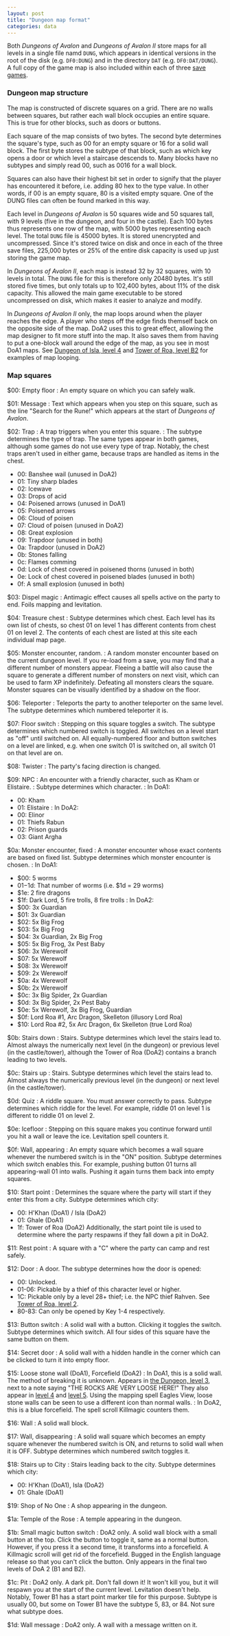 ```yaml
---
layout: post
title: "Dungeon map format"
categories: data
---
```


Both _Dungeons of Avalon_ and _Dungeons of Avalon II_ store maps for all levels
in a single file namd `DUNG`, which appears in identical versions in the root of
the disk (e.g. `DF0:DUNG`) and in the directory `DAT` (e.g. `DF0:DAT/DUNG`). A
full copy of the game map is also included within each of three [save
games](../data/save-game-format.html).

### Dungeon map structure

The map is constructed of discrete squares on a grid. There are no walls between
squares, but rather each wall block occupies an entire square. This is true for
other blocks, such as doors or buttons.

Each square of the map consists of two bytes. The second byte determines the
square's type, such as 00 for an empty square or 16 for a solid wall block. The
first byte stores the subtype of that block, such as which key opens a door or
which level a staircase descends to. Many blocks have no subtypes and simply
read 00, such as 0016 for a wall block.

Squares can also have their highest bit set in order to signify that the player
has encountered it before, i.e. adding 80 hex to the type value. In other words,
if 00 is an empty square, 80 is a visited empty square. One of the DUNG
files can often be found marked in this way.

Each level in _Dungeons of Avalon_ is 50 squares wide and 50 squares tall, with
9 levels (five in the dungeon, and four in the castle). Each 100 bytes thus
represents one row of the map, with 5000 bytes representing each level. The
total `DUNG` file is 45000 bytes. It is stored unencrypted and uncompressed.
Since it's stored twice on disk and once in each of the three save files,
225,000 bytes or 25% of the entire disk capacity is used up just storing the
game map.

In _Dungeons of Avalon II_, each map is instead 32 by 32 squares, with 10 levels
in total. The `DUNG` file for this is therefore only 20480 bytes. It's still
stored five times, but only totals up to 102,400 bytes, about 11% of the disk
capacity. This allowed the main game executable to be stored uncompressed on
disk, which makes it easier to analyze and modify.

In _Dungeons of Avalon II_ only, the map loops around when the player
reaches the edge. A player who steps off the edge finds themself back on the
opposite side of the map. DoA2 uses this to great effect, allowing the map
designer to fit more stuff into the map. It also saves them from having to
put a one-block wall around the edge of the map, as you see in most DoA1
maps. See [Dungeon of Isla, level 4](../maps/doa2-dungeon4.html) and
[Tower of Roa, level B2](maps/doa2-tower-b1.html) for examples of map
looping.

### Map squares

$00: Empty floor
: An empty square on which you can safely walk.

$01: Message
: Text which appears when you step on this square, such as the line
"Search for the Rune!" which appears at the start of _Dungeons of Avalon_.

$02: Trap
: A trap triggers when you enter this square.
: The subtype determines the type of trap. The same types appear in both games,
although some games do not use every type of trap. Notably, the chest traps
aren't used in either game, because traps are handled as items in the chest.
* 00: Banshee wail (unused in DoA2)
* 01: Tiny sharp blades
* 02: Icewave
* 03: Drops of acid
* 04: Poisened arrows (unused in DoA1)
* 05: Poisened arrows
* 06: Cloud of poisen
* 07: Cloud of poisen (unused in DoA2)
* 08: Great explosion
* 09: Trapdoor (unused in both)
* 0a: Trapdoor (unused in DoA2)
* 0b: Stones falling
* 0c: Flames comming
* 0d: Lock of chest covered in poisened thorns (unused in both)
* 0e: Lock of chest covered in poisened blades (unused in both)
* 0f: A small explosion (unused in both)

$03: Dispel magic
: Antimagic effect causes all spells active on the party to end.
Foils mapping and levitation.

$04: Treasure chest
: Subtype determines which chest. Each level has its own list of chests,
so chest 01 on level 1 has different contents from chest 01 on level 2.
The contents of each chest are listed at this site each individual map page.

$05: Monster encounter, random.
: A random monster encounter based on the current
dungeon level. If you re-load from a save, you may find that a different
number of monsters appear. Fleeing a battle will also cause the square to
generate a different number of monsters on next visit, which can be used
to farm XP indefinitely. Defeating all monsters clears the square.
Monster squares can be visually identified by a shadow on the floor.

$06: Teleporter
: Teleports the party to another teleporter on the same level.
The subtype determines which numbered teleporter it is.

$07: Floor switch
: Stepping on this square toggles a switch.
The subtype determines which numbered switch is toggled.
All switches on a level start as "off" until switched on.
All equally-numbered floor and button switches on a level are linked, e.g. when
one switch 01 is switched on, all switch 01 on that level are on.

$08: Twister
: The party's facing direction is changed.

$09: NPC
: An encounter with a friendly character, such as Kham or Elistaire.
: Subtype determines which character.
: In DoA1:
* 00: Kham
* 01: Elistaire
: In DoA2:
* 00: Elinor
* 01: Thiefs Rabun
* 02: Prison guards
* 03: Giant Argha

$0a: Monster encounter, fixed
: A monster encounter whose exact contents are based on fixed list.
Subtype determines which monster encounter is chosen.
: In DoA1:
* $00: 5 worms
* $01-$1d: That number of worms (i.e. $1d = 29 worms)
* $1e: 2 fire dragons
* $1f: Dark Lord, 5 fire trolls, 8 fire trolls
: In DoA2:
* $00: 3x Guardian	
* $01: 3x Guardian	
* $02: 5x Big Frog	
* $03: 5x Big Frog	
* $04: 3x Guardian, 2x Big Frog	
* $05: 5x Big Frog, 3x Pest Baby	
* $06: 3x Werewolf	
* $07: 5x Werewolf	
* $08: 3x Werewolf	
* $09: 2x Werewolf	
* $0a: 4x Werewolf	
* $0b: 2x Werewolf	
* $0c: 3x Big Spider, 2x Guardian	
* $0d: 3x Big Spider, 2x Pest Baby	
* $0e: 5x Werewolf, 3x Big Frog, Guardian	
* $0f: Lord Roa #1, Arc Dragon, Skelleton	(illusory Lord Roa)
* $10: Lord Roa #2, 5x Arc Dragon, 6x Skelleton	(true Lord Roa)

$0b: Stairs down
: Stairs.
Subtype determines which level the stairs lead to. Almost always the numerically
next level (in the dungeon) or previous level (in the castle/tower), although 
the Tower of Roa (DoA2) contains a branch leading to two levels.

$0c: Stairs up
: Stairs.
Subtype determines which level the stairs lead to. Almost always the numerically
previous level (in the dungeon) or next level (in the castle/tower).

$0d: Quiz
: A riddle square. You must answer correctly to pass.
Subtype determines which riddle for the level.
For example, riddle 01 on level 1 is different to riddle 01 on level 2.

$0e: Icefloor
: Stepping on this square makes you continue forward until you hit a wall or
leave the ice. Levitation spell counters it.

$0f: Wall, appearing
: An empty square which becomes a wall square whenever the numbered switch is in
the "ON" position.
Subtype determines which switch enables this. For example, pushing button 01
turns all appearing-wall 01 into walls. Pushing it again turns them back into
empty squares.

$10: Start point
: Determines the square where the party will start if they enter this from a
city.
Subtype determines which city:
* 00: H'Khan (DoA1) / Isla (DoA2)
* 01: Ghale (DoA1)
* 1f: Tower of Roa (DoA2)
Additionally, the start point tile is used to determine where the party respawns
if they fall down a pit in DoA2.

$11: Rest point
: A square with a "C" where the party can camp and rest safely.

$12: Door
: A door.
The subtype determines how the door is opened:
* 00: Unlocked.
* 01-06: Pickable by a thief of this character level or higher.
* 1C: Pickable only by a level 28+ thief; i.e. the NPC thief Rahven.
  See [Tower of Roa, level 2](../maps/doa2-tower2.html).
* 80-83: Can only be opened by Key 1-4 respectively.

$13: Button switch
: A solid wall with a button. Clicking it toggles the switch.
Subtype determines which switch.
All four sides of this square have the same button on them.

$14: Secret door
: A solid wall with a hidden handle in the corner which can be clicked to turn
it into empty floor.

$15: Loose stone wall (DoA1), Forcefield (DoA2)
: In DoA1, this is a solid wall. The method of breaking it is unknown. Appears
in [the Dungeon, level 3](../maps/doa1-dungeon3.html), next to a note saying
"THE ROCKS ARE VERY LOOSE HERE!" They also appear in
[level 4](../maps/doa1-dungeon4.html) and [level 5](../maps/doa1-dungeon5.html).
Using the mapping spell Eagles View, loose stone walls can be seen to use a
different icon than normal walls.
: In DoA2, this is a blue forcefield. The spell scroll Killmagic counters them.

$16: Wall
: A solid wall block.

$17: Wall, disappearing
: A solid wall square which becomes an empty square whenever the numbered switch
is ON, and returns to solid wall when it is OFF.
Subtype determines which numbered switch toggles it.

$18: Stairs up to City
: Stairs leading back to the city.
Subtype determines which city:
* 00: H'Khan (DoA1), Isla (DoA2)
* 01: Ghale (DoA1)

$19: Shop of No One
: A shop appearing in the dungeon.

$1a: Temple of the Rose
: A temple appearing in the dungeon.

$1b: Small magic button switch
: DoA2 only. A solid wall block with a small button at the top. Click the button
to toggle it, same as a normal button. However, if you press it a second time, it
transforms into a forcefield. A Killmagic scroll will get rid of the forcefield.
Bugged in the English language release so that you can't click the button.
Only appears in the final two levels of DoA 2 (B1 and B2).

$1c: Pit
: DoA2 only. A dark pit. Don't fall down it! It won't kill you, but it will
respawn you at the start of the current level. Levitation doesn't help.
Notably, Tower B1 has a start point marker tile for this purpose.
Subtype is usually 00, but some on Tower B1 have the subtype 5, 83, or 84.
Not sure what subtype does.

$1d: Wall message
: DoA2 only. A wall with a message written on it.
